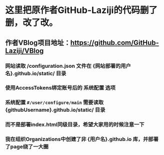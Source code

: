 # 这里把原作者GitHub-Laziji的代码删了删，改了改。
## 作者VBlog项目地址：https://github.com/GitHub-Laziji/VBlog
### 网站读取 /configuration.json  文件在 {网站部署的用户名}.github.io/static/ 目录
### 使用AccessTokens绑定账号后的 系统配置 选项
### 系统配置 `#/user/configure/main` 需要读取 {githubUsername}.github.io/static/ 目录
### 而不是部署index.html同级目录，希望大家用的时候注意一下
### 我在组织Organizations中创建了非 {用户名}.github.io 库，并部署了page绕了一大圈
